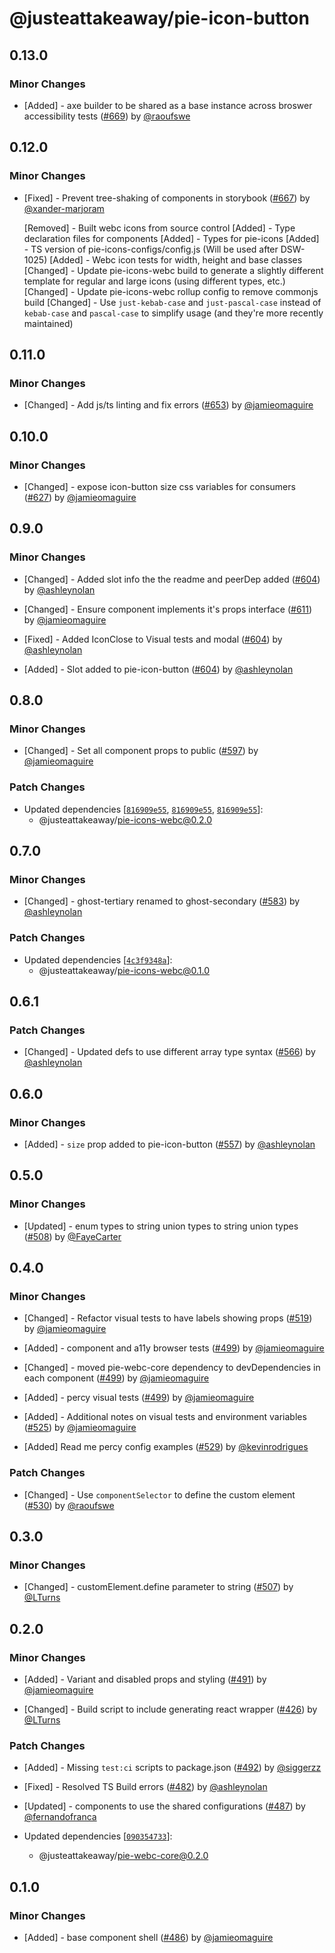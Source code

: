 # @justeattakeaway/pie-icon-button

## 0.13.0

### Minor Changes

- [Added] - axe builder to be shared as a base instance across broswer accessibility tests ([#669](https://github.com/justeattakeaway/pie/pull/669)) by [@raoufswe](https://github.com/raoufswe)

## 0.12.0

### Minor Changes

- [Fixed] - Prevent tree-shaking of components in storybook ([#667](https://github.com/justeattakeaway/pie/pull/667)) by [@xander-marjoram](https://github.com/xander-marjoram)

  [Removed] - Built webc icons from source control
  [Added] - Type declaration files for components
  [Added] - Types for pie-icons
  [Added] - TS version of pie-icons-configs/config.js (Will be used after DSW-1025)
  [Added] - Webc icon tests for width, height and base classes
  [Changed] - Update pie-icons-webc build to generate a slightly different template for regular and large icons (using different types, etc.)
  [Changed] - Update pie-icons-webc rollup config to remove commonjs build
  [Changed] - Use `just-kebab-case` and `just-pascal-case` instead of `kebab-case` and `pascal-case` to simplify usage (and they're more recently maintained)

## 0.11.0

### Minor Changes

- [Changed] - Add js/ts linting and fix errors ([#653](https://github.com/justeattakeaway/pie/pull/653)) by [@jamieomaguire](https://github.com/jamieomaguire)

## 0.10.0

### Minor Changes

- [Changed] - expose icon-button size css variables for consumers ([#627](https://github.com/justeattakeaway/pie/pull/627)) by [@jamieomaguire](https://github.com/jamieomaguire)

## 0.9.0

### Minor Changes

- [Changed] - Added slot info the the readme and peerDep added ([#604](https://github.com/justeattakeaway/pie/pull/604)) by [@ashleynolan](https://github.com/ashleynolan)

- [Changed] - Ensure component implements it's props interface ([#611](https://github.com/justeattakeaway/pie/pull/611)) by [@jamieomaguire](https://github.com/jamieomaguire)

- [Fixed] - Added IconClose to Visual tests and modal ([#604](https://github.com/justeattakeaway/pie/pull/604)) by [@ashleynolan](https://github.com/ashleynolan)

- [Added] - Slot added to pie-icon-button ([#604](https://github.com/justeattakeaway/pie/pull/604)) by [@ashleynolan](https://github.com/ashleynolan)

## 0.8.0

### Minor Changes

- [Changed] - Set all component props to public ([#597](https://github.com/justeattakeaway/pie/pull/597)) by [@jamieomaguire](https://github.com/jamieomaguire)

### Patch Changes

- Updated dependencies [[`816909e55`](https://github.com/justeattakeaway/pie/commit/816909e55f464fd191fa8a54e3407b8fbd0cdc29), [`816909e55`](https://github.com/justeattakeaway/pie/commit/816909e55f464fd191fa8a54e3407b8fbd0cdc29), [`816909e55`](https://github.com/justeattakeaway/pie/commit/816909e55f464fd191fa8a54e3407b8fbd0cdc29)]:
  - @justeattakeaway/pie-icons-webc@0.2.0

## 0.7.0

### Minor Changes

- [Changed] - ghost-tertiary renamed to ghost-secondary ([#583](https://github.com/justeattakeaway/pie/pull/583)) by [@ashleynolan](https://github.com/ashleynolan)

### Patch Changes

- Updated dependencies [[`4c3f9348a`](https://github.com/justeattakeaway/pie/commit/4c3f9348a2041494f640cfc35e4c321eee6e550b)]:
  - @justeattakeaway/pie-icons-webc@0.1.0

## 0.6.1

### Patch Changes

- [Changed] - Updated defs to use different array type syntax ([#566](https://github.com/justeattakeaway/pie/pull/566)) by [@ashleynolan](https://github.com/ashleynolan)

## 0.6.0

### Minor Changes

- [Added] - `size` prop added to pie-icon-button ([#557](https://github.com/justeattakeaway/pie/pull/557)) by [@ashleynolan](https://github.com/ashleynolan)

## 0.5.0

### Minor Changes

- [Updated] - enum types to string union types to string union types ([#508](https://github.com/justeattakeaway/pie/pull/508)) by [@FayeCarter](https://github.com/FayeCarter)

## 0.4.0

### Minor Changes

- [Changed] - Refactor visual tests to have labels showing props ([#519](https://github.com/justeattakeaway/pie/pull/519)) by [@jamieomaguire](https://github.com/jamieomaguire)

- [Added] - component and a11y browser tests ([#499](https://github.com/justeattakeaway/pie/pull/499)) by [@jamieomaguire](https://github.com/jamieomaguire)

- [Changed] - moved pie-webc-core dependency to devDependencies in each component ([#499](https://github.com/justeattakeaway/pie/pull/499)) by [@jamieomaguire](https://github.com/jamieomaguire)

- [Added] - percy visual tests ([#499](https://github.com/justeattakeaway/pie/pull/499)) by [@jamieomaguire](https://github.com/jamieomaguire)

- [Added] - Additional notes on visual tests and environment variables ([#525](https://github.com/justeattakeaway/pie/pull/525)) by [@jamieomaguire](https://github.com/jamieomaguire)

- [Added] Read me percy config examples ([#529](https://github.com/justeattakeaway/pie/pull/529)) by [@kevinrodrigues](https://github.com/kevinrodrigues)

### Patch Changes

- [Changed] - Use `componentSelector` to define the custom element ([#530](https://github.com/justeattakeaway/pie/pull/530)) by [@raoufswe](https://github.com/raoufswe)

## 0.3.0

### Minor Changes

- [Changed] - customElement.define parameter to string ([#507](https://github.com/justeattakeaway/pie/pull/507)) by [@LTurns](https://github.com/LTurns)

## 0.2.0

### Minor Changes

- [Added] - Variant and disabled props and styling ([#491](https://github.com/justeattakeaway/pie/pull/491)) by [@jamieomaguire](https://github.com/jamieomaguire)

- [Changed] - Build script to include generating react wrapper ([#426](https://github.com/justeattakeaway/pie/pull/426)) by [@LTurns](https://github.com/LTurns)

### Patch Changes

- [Added] - Missing `test:ci` scripts to package.json ([#492](https://github.com/justeattakeaway/pie/pull/492)) by [@siggerzz](https://github.com/siggerzz)

- [Fixed] - Resolved TS Build errors ([#482](https://github.com/justeattakeaway/pie/pull/482)) by [@ashleynolan](https://github.com/ashleynolan)

- [Updated] - components to use the shared configurations ([#487](https://github.com/justeattakeaway/pie/pull/487)) by [@fernandofranca](https://github.com/fernandofranca)

- Updated dependencies [[`090354733`](https://github.com/justeattakeaway/pie/commit/090354733f24f0aa52ce287db7f8d13648414150)]:
  - @justeattakeaway/pie-webc-core@0.2.0

## 0.1.0

### Minor Changes

- [Added] - base component shell ([#486](https://github.com/justeattakeaway/pie/pull/486)) by [@jamieomaguire](https://github.com/jamieomaguire)
